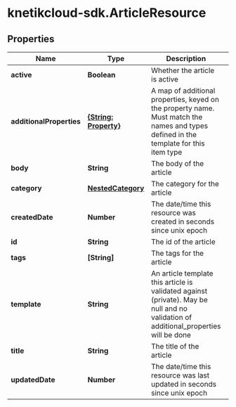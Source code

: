 # knetikcloud-sdk.ArticleResource

## Properties
Name | Type | Description | Notes
------------ | ------------- | ------------- | -------------
**active** | **Boolean** | Whether the article is active | 
**additionalProperties** | [**{String: Property}**](Property.md) | A map of additional properties, keyed on the property name.  Must match the names and types defined in the template for this item type | [optional] 
**body** | **String** | The body of the article | 
**category** | [**NestedCategory**](NestedCategory.md) | The category for the article | 
**createdDate** | **Number** | The date/time this resource was created in seconds since unix epoch | [optional] 
**id** | **String** | The id of the article | [optional] 
**tags** | **[String]** | The tags for the article | [optional] 
**template** | **String** | An article template this article is validated against (private). May be null and no validation of additional_properties will be done | [optional] 
**title** | **String** | The title of the article | 
**updatedDate** | **Number** | The date/time this resource was last updated in seconds since unix epoch | [optional] 


